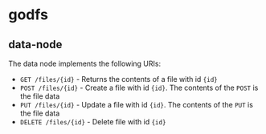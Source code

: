 # godfs

## data-node

The data node implements the following URIs:

- `GET /files/{id}` - Returns the contents of a file with id `{id}`
- `POST /files/{id}` - Create a file with id `{id}`. The contents of the `POST` is the file data
- `PUT /files/{id}` - Update a file with id `{id}`. The contents of the `PUT` is the file data
- `DELETE /files/{id}` - Delete file with id `{id}`
